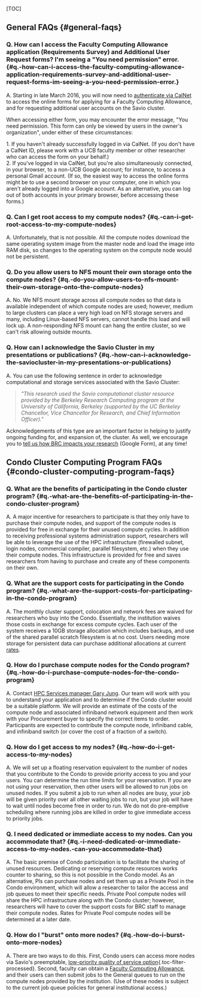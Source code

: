 \[TOC\]

General FAQs {#general-faqs}
------------

### Q. How can I access the Faculty Computing Allowance application (Requirements Survey) and Additional User Request forms? I'm seeing a "You need permission" error. {#q.-how-can-i-access-the-faculty-computing-allowance-application-requirements-survey-and-additional-user-request-forms-im-seeing-a-you-need-permission-error.}

A. Starting in late March 2016, you will now need to [authenticate via CalNet](https://calnetweb.berkeley.edu/calnet-me) to access the online forms for applying for a Faculty Computing Allowance, and for requesting additional user accounts on the Savio cluster.  
  
When accessing either form, you may encounter the error message, "You need permission. This form can only be viewed by users in the owner's organization", under either of these circumstances:

<span colspan="2"><span style="word-wrap:break-word;display:block">1. If you haven't already successfully logged in via CalNet. (If you don't have a CalNet ID, please work with a UCB faculty member or other researcher who can access the form on your behalf.)</span></span>2. If you've logged in via CalNet, but you're also simultaneously connected, in your browser, to a non-UCB Google account; for instance, to access a personal Gmail account. (If so, the easiest way to access the online forms might be to use a second browser on your computer, one in which you aren't already logged into a Google account. As an alternative, you can log out of both accounts in your primary browser, before accessing these forms.)

### Q. Can I get root access to my compute nodes? {#q.-can-i-get-root-access-to-my-compute-nodes}

A. Unfortunately, that is not possible. All the compute nodes download the same operating system image from the master node and load the image into RAM disk, so changes to the operating system on the compute node would not be persistent.

### Q. Do you allow users to NFS mount their own storage onto the compute nodes? {#q.-do-you-allow-users-to-nfs-mount-their-own-storage-onto-the-compute-nodes}

A. No. We NFS mount storage across all compute nodes so that data is available independent of which compute nodes are used; however, medium to large clusters can place a very high load on NFS storage servers and many, including Linux-based NFS servers, cannot handle this load and will lock up. A non-responding NFS mount can hang the entire cluster, so we can't risk allowing outside mounts.

### Q. How can I acknowledge the Savio Cluster in my presentations or publications? {#q.-how-can-i-acknowledge-the-saviocluster-in-my-presentations-or-publications}

A. You can use the following sentence in order to acknowledge computational and storage services associated with the Savio Cluster:

> *"This research used the Savio computational cluster resource provided by the Berkeley Research Computing program at the University of California, Berkeley (supported by the UC Berkeley Chancellor, Vice Chancellor for Research, and Chief Information Officer)."*

Acknowledgements of this type are an important factor in helping to justify ongoing funding for, and expansion of, the cluster. As well, we encourage you to [tell us how BRC impacts your research](https://docs.google.com/a/berkeley.edu/forms/d/e/1FAIpQLSdqhh2A77-l8N3eOcOzrH508UKfhIvPn8h5gLDUJ9XrRLvA5Q/viewform) (Google Form), at any time!

Condo Cluster Computing Program FAQs {#condo-cluster-computing-program-faqs}
------------------------------------

### Q. What are the benefits of participating in the Condo cluster program? {#q.-what-are-the-benefits-of-participating-in-the-condo-cluster-program}

A. A major incentive for researchers to participate is that they only have to purchase their compute nodes, and support of the compute nodes is provided for free in exchange for their unused compute cycles. In addition to receiving professional systems administration support, researchers will be able to leverage the use of the HPC infrastructure (firewalled subnet, login nodes, commercial compiler, parallel filesystem, etc.) when they use their compute nodes. This infrastructure is provided for free and saves researchers from having to purchase and create any of these components on their own.

### Q. What are the support costs for participating in the Condo program? {#q.-what-are-the-support-costs-for-participating-in-the-condo-program}

A. The monthly cluster support, colocation and network fees are waived for researchers who buy into the Condo. Essentially, the institution waives those costs in exchange for excess compute cycles. Each user of the system receives a 10GB storage allocation which includes backups, and use of the shared parallel scratch filesystem is at no cost. Users needing more storage for persistent data can purchase additional allocations at current [rates](https://ist.berkeley.edu/services/is/san).

### Q. How do I purchase compute nodes for the Condo program? {#q.-how-do-i-purchase-compute-nodes-for-the-condo-program}

A. Contact [HPC Services manager Gary Jung](mailto:gmjung@berkeley.edu?subject=Inquiry%20regarding%20BRC%20Condo%20participation). Our team will work with you to understand your application and to determine if the Condo cluster would be a suitable platform. We will provide an estimate of the costs of the compute node and associated infiniband network equipment and then work with your Procurement buyer to specify the correct items to order. Participants are expected to contribute the compute node, infiniband cable, and infiniband switch (or cover the cost of a fraction of a switch).

### Q. How do I get access to my nodes? {#q.-how-do-i-get-access-to-my-nodes}

A. We will set up a floating reservation equivalent to the number of nodes that you contribute to the Condo to provide priority access to you and your users. You can determine the run time limits for your reservation. If you are not using your reservation, then other users will be allowed to run jobs on unused nodes. If you submit a job to run when all nodes are busy, your job will be given priority over all other waiting jobs to run, but your job will have to wait until nodes become free in order to run. We do not do pre-emptive scheduling where running jobs are killed in order to give immediate access to priority jobs.

### Q. I need dedicated or immediate access to my nodes. Can you accommodate that? {#q.-i-need-dedicated-or-immediate-access-to-my-nodes.-can-you-accommodate-that}

A. The basic premise of Condo participation is to facilitate the sharing of unused resources. Dedicating or reserving compute resources works counter to sharing, so this is not possible in the Condo model. As an alternative, PIs can purchase nodes and set them up as a Private Pool in the Condo environment, which will allow a researcher to tailor the access and job queues to meet their specific needs. Private Pool compute nodes will share the HPC infrastructure along with the Condo cluster; however, researchers will have to cover the support costs for BRC staff to manage their compute nodes. Rates for Private Pool compute nodes will be determined at a later date.

### Q. How do I "burst" onto more nodes? {#q.-how-do-i-burst-onto-more-nodes}

A. There are two ways to do this. First, Condo users can access more nodes via Savio's preemptable, [low-priority quality of service option](http://research-it.berkeley.edu/services/high-performance-computing/user-guide#Low_Priority){.toc-filter-processed}. Second, faculty can obtain a [Faculty Computing Allowance](http://research-it.berkeley.edu/services/high-performance-computing/faculty-computing-allowance), and their users can then submit jobs to the General queues to run on the compute nodes provided by the institution. (Use of these nodes is subject to the current job queue policies for general institutional access.)

